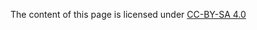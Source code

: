The content of this page is licensed under [CC-BY-SA 4.0](https://creativecommons.org/licenses/by-sa/4.0/)